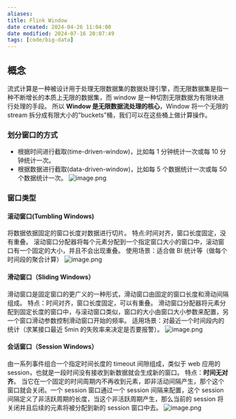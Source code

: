 ```yaml
---
aliases: 
title: Flink Window
date created: 2024-04-26 11:04:00
date modified: 2024-07-16 20:07:49
tags: [code/big-data]
---
```

## 概念
流式计算是一种被设计用于处理无限数据集的数据处理引擎，而无限数据集是指一种不断增长的本质上无限的数据集，而 window 是一种切割无限数据为有限块进行处理的手段。
所以 **Window 是无限数据流处理的核心**，Window 将一个无限的 stream 拆分成有限大小的”buckets”桶，我们可以在这些桶上做计算操作。

### 划分窗口的方式
- 根据时间进行截取(time-driven-window)，比如每 1 分钟统计一次或每 10 分钟统计一次。
- 根据数据进行截取(data-driven-window)，比如每 5 个数据统计一次或每 50 个数据统计一次。
![image.png](https://typora-tes.oss-cn-shanghai.aliyuncs.com/picgo/2024-04-26-11-33-24.png)

### 窗口类型
#### 滚动窗口(Tumbling Windows)
将数据依据固定的窗口长度对数据进行切片。 
特点:时间对齐，窗口长度固定，没有重叠。 
滚动窗口分配器将每个元素分配到一个指定窗口大小的窗口中，滚动窗口有一个固定的大小，并且不会出现重叠。
使用场景：适合做 BI 统计等（做每个时间段的聚合计算）
![image.png](https://typora-tes.oss-cn-shanghai.aliyuncs.com/picgo/2024-04-26-11-39-23.png)
#### 滑动窗口（Sliding Windows）
滑动窗口是固定窗口的更广义的一种形式，滑动窗口由固定的窗口长度和滑动间隔组成。
特点：时间对齐，窗口长度固定，可以有重叠。
滑动窗口分配器将元素分配到固定长度的窗口中，与滚动窗口类似，窗口的大小由窗口大小参数来配置，另一个窗口滑动参数控制滑动窗口开始的频率。
适用场景：对最近一个时间段内的统计（求某接口最近 5min 的失败率来决定是否要报警）。
![image.png](https://typora-tes.oss-cn-shanghai.aliyuncs.com/picgo/2024-04-26-11-40-54.png)

#### 会话窗口（Session Windows）
由一系列事件组合一个指定时间长度的 timeout 间隙组成，类似于 web 应用的session，也就是一段时间没有接收到新数据就会生成新的窗口。
特点：**时间无对齐**。
当它在一个固定的时间周期内不再收到元素，即非活动间隔产生，那个这个窗口就会关闭。一个 session 窗口通过一个 session 间隔来配置，这个 session 间隔定义了非活跃周期的长度，当这个非活跃周期产生，那么当前的 session 将关闭并且后续的元素将被分配到新的 session 窗口中去。
![image.png](https://typora-tes.oss-cn-shanghai.aliyuncs.com/picgo/2024-04-26-11-42-52.png)
